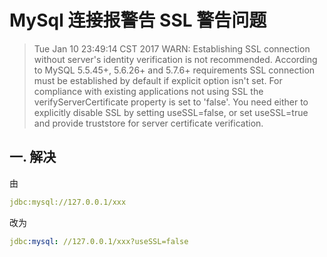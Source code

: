 # MySql 连接报警告 SSL 警告问题

> Tue Jan 10 23:49:14 CST 2017 WARN: Establishing SSL connection without server's identity verification is not recommended. According to MySQL 5.5.45+, 5.6.26+ and 5.7.6+ requirements SSL connection must be established by default if explicit option isn't set. For compliance with existing applications not using SSL the verifyServerCertificate property is set to 'false'. You need either to explicitly disable SSL by setting useSSL=false, or set useSSL=true and provide truststore for server certificate verification.

## 一. 解决
由
```yml
jdbc:mysql://127.0.0.1/xxx
```
改为
```yml
jdbc:mysql: //127.0.0.1/xxx?useSSL=false
```







<comment/>